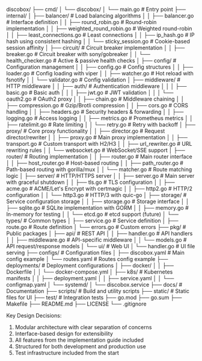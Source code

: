 discobox/
├── cmd/
│   └── discobox/
│       └── main.go                   # Entry point
├── internal/
│   ├── balancer/                     # Load balancing algorithms
│   │   ├── balancer.go               # Interface definition
│   │   ├── round_robin.go            # Round-robin implementation
│   │   ├── weighted_round_robin.go   # Weighted round-robin
│   │   ├── least_connections.go      # Least connections
│   │   ├── ip_hash.go                # IP hash using consistent hashing
│   │   └── sticky_session.go         # Cookie-based session affinity
│   ├── circuit/                      # Circuit breaker implementation
│   │   ├── breaker.go                # Circuit breaker with sony/gobreaker
│   │   └── health_checker.go         # Active & passive health checks
│   ├── config/                       # Configuration management
│   │   ├── config.go                 # Config structures
│   │   ├── loader.go                 # Config loading with viper
│   │   ├── watcher.go                # Hot reload with fsnotify
│   │   └── validator.go              # Config validation
│   ├── middleware/                   # HTTP middleware
│   │   ├── auth/                     # Authentication middleware
│   │   │   ├── basic.go              # Basic auth
│   │   │   ├── jwt.go                # JWT validation
│   │   │   └── oauth2.go             # OAuth2 proxy
│   │   ├── chain.go                  # Middleware chaining
│   │   ├── compression.go            # Gzip/Brotli compression
│   │   ├── cors.go                   # CORS handling
│   │   ├── headers.go                # Security headers & forwarding
│   │   ├── logging.go                # Access logging
│   │   ├── metrics.go                # Prometheus metrics
│   │   ├── ratelimit.go              # Rate limiting
│   │   └── retry.go                  # Retry with backoff
│   ├── proxy/                        # Core proxy functionality
│   │   ├── director.go               # Request director/rewriter
│   │   ├── proxy.go                  # Main proxy implementation
│   │   ├── transport.go              # Custom transport with H2/H3
│   │   ├── url_rewriter.go           # URL rewriting rules
│   │   └── websocket.go              # WebSocket/SSE support
│   ├── router/                       # Routing implementation
│   │   ├── router.go                 # Main router interface
│   │   ├── host_router.go            # Host-based routing
│   │   ├── path_router.go            # Path-based routing with gorilla/mux
│   │   └── matcher.go                # Route matching logic
│   ├── server/                       # HTTP/HTTPS server
│   │   ├── server.go                 # Main server with graceful shutdown
│   │   ├── tls.go                    # TLS configuration
│   │   ├── acme.go                   # ACME/Let's Encrypt with certmagic
│   │   ├── http2.go                  # HTTP/2 configuration
│   │   └── http3.go                  # HTTP/3 with quic-go
│   ├── storage/                      # Service configuration storage
│   │   ├── storage.go                # Storage interface
│   │   ├── sqlite.go                 # SQLite implementation with GORM
│   │   ├── memory.go                 # In-memory for testing
│   │   └── etcd.go                   # etcd support (future)
│   └── types/                        # Common types
│       ├── service.go                # Service definition
│       ├── route.go                  # Route definition
│       └── errors.go                 # Custom errors
├── pkg/                              # Public packages
│   ├── api/                          # REST API
│   │   ├── handler.go                # API handlers
│   │   ├── middleware.go             # API-specific middleware
│   │   └── models.go                 # API request/response models
│   └── ui/                           # Web UI
│       └── handler.go                # UI file serving
├── configs/                          # Configuration files
│   ├── discobox.yaml                 # Main config example
│   └── routes.yaml                   # Routes config example
├── deployments/                      # Deployment configurations
│   ├── docker/
│   │   ├── Dockerfile
│   │   └── docker-compose.yml
│   ├── k8s/                          # Kubernetes manifests
│   │   ├── deployment.yaml
│   │   ├── service.yaml
│   │   └── configmap.yaml
│   └── systemd/
│       └── discobox.service
├── docs/                             # Documentation
├── scripts/                          # Build and utility scripts
├── static/                           # Static files for UI
├── test/                             # Integration tests
├── go.mod
├── go.sum
├── Makefile
├── README.md
├── LICENSE
└── .gitignore

Key Design Decisions:
1. Modular architecture with clear separation of concerns
2. Interface-based design for extensibility
3. All features from the implementation guide included
4. Structured for both development and production use
5. Test infrastructure included from the start
